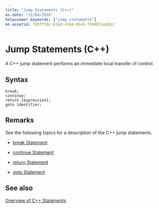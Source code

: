 ```yaml
---
title: "Jump Statements (C++)"
ms.date: "11/04/2016"
helpviewer_keywords: ["jump statements"]
ms.assetid: 7d8ff59c-b1bd-4164-85e9-f508851ed62c
---
```

# Jump Statements (C++)

A C++ jump statement performs an immediate local transfer of control.

## Syntax

```
break;
continue;
return [expression];
goto identifier;
```

## Remarks

See the following topics for a description of the C++ jump statements.

- [break Statement](../cpp/break-statement-cpp.md)

- [continue Statement](../cpp/continue-statement-cpp.md)

- [return Statement](../cpp/return-statement-cpp.md)

- [goto Statement](../cpp/goto-statement-cpp.md)

## See also

[Overview of C++ Statements](../cpp/overview-of-cpp-statements.md)
